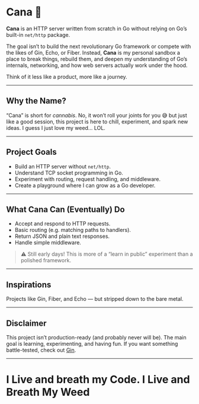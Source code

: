 # Cana 🌿

**Cana** is an HTTP server written from scratch in Go  without relying on Go’s built-in `net/http` package.

The goal isn’t to build the next revolutionary Go framework or compete with the likes of Gin, Echo, or Fiber. Instead, **Cana** is my personal sandbox  a place to break things, rebuild them, and deepen my understanding of Go’s internals, networking, and how web servers actually work under the hood.

Think of it less like a product, more like a journey. 

---

## Why the Name?

“Cana” is short for *cannabis*. No, it won’t roll your joints for you 😅  but just like a good session, this project is here to chill, experiment, and spark new ideas. I guess I just love my weed… LOL.

---

## Project Goals

* Build an HTTP server without `net/http`.
* Understand TCP socket programming in Go.
* Experiment with routing, request handling, and middleware.
* Create a playground where I can grow as a Go developer.

---

## What Cana Can (Eventually) Do

* Accept and respond to HTTP requests.
* Basic routing (e.g. matching paths to handlers).
* Return JSON and plain text responses.
* Handle simple middleware.

> ⚠️ Still early days! This is more of a “learn in public” experiment than a polished framework.

---

## Inspirations

Projects like Gin, Fiber, and Echo — but stripped down to the bare metal.

---

## Disclaimer

This project isn’t production-ready (and probably never will be). The main goal is learning, experimenting, and having fun. If you want something battle-tested, check out [Gin](https://gin-gonic.com/).

---


# I Live and breath my Code. I Live and Breath My Weed
